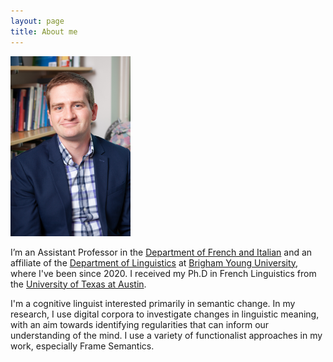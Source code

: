 ```yaml
---
layout: page
title: About me
---
```


<img src="/images/JLphoto.jpg" width="192" height="288" />

I’m an Assistant Professor in the [Department of French and Italian](https://fi.byu.edu) and an affiliate of the [Department of Linguistics](https://ling.byu.edu/) at [Brigham Young University](https://www.byu.edu), where I've been since 2020. I received my Ph.D in French Linguistics from the [University of Texas at Austin](https://www.utexas.edu/).

I'm a cognitive linguist interested primarily in semantic change. In my research, I use digital corpora to investigate changes in linguistic meaning, with an aim towards identifying regularities that can inform our understanding of the mind. I use a variety of functionalist approaches in my work, especially Frame Semantics.
